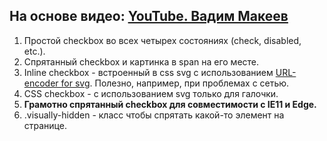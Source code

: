 ## На основе видео: [YouTube. Вадим Макеев](https://youtu.be/E6kLaaQFctU)

1. Простой checkbox во всех четырех состояниях (check, disabled, etc.).
2. Спрятанный checkbox и картинка в span на его месте.
3. Inline checkbox - встроенный в css svg с использованием [URL-encoder for svg](https://yoksel.github.io/url-encoder/). Полезно, например, при проблемах с сетью.  
4. CSS checkbox - с использованием svg только для галочки.
5. **Грамотно спрятанный checkbox для совместимости с IE11 и Edge.**
6. .visually-hidden - класс чтобы спрятать какой-то элемент на странице.